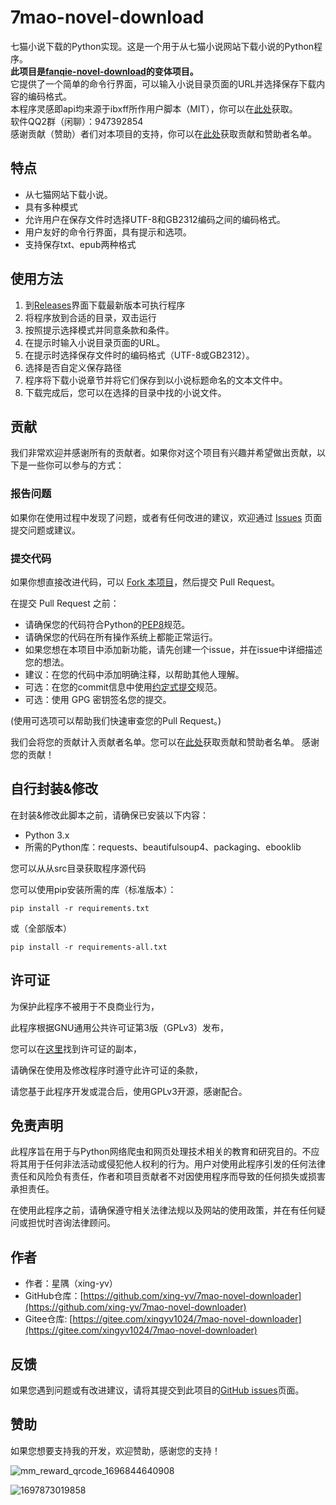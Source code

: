 # 7mao-novel-download
七猫小说下载的Python实现。这是一个用于从七猫小说网站下载小说的Python程序。  
**此项目是[fanqie-novel-download](https://github.com/xing-yv/fanqie-novel-download)的变体项目。**  
它提供了一个简单的命令行界面，可以输入小说目录页面的URL并选择保存下载内容的编码格式。  
本程序灵感即api均来源于ibxff所作用户脚本（MIT），你可以在[此处](https://greasyfork.org/zh-CN/scripts/479460)获取。  
软件QQ2群（闲聊）：947392854  
感谢贡献（赞助）者们对本项目的支持，你可以在[此处](https://github.com/xing-yv/7mao-novel-downloader/blob/main/CONTRIBUTORS.md)获取贡献和赞助者名单。

## 特点

- 从七猫网站下载小说。
- 具有多种模式
- 允许用户在保存文件时选择UTF-8和GB2312编码之间的编码格式。
- 用户友好的命令行界面，具有提示和选项。
- 支持保存txt、epub两种格式

## 使用方法

1. 到[Releases](https://github.com/xing-yv/7mao-novel-downloader/releases)界面下载最新版本可执行程序
2. 将程序放到合适的目录，双击运行
3. 按照提示选择模式并同意条款和条件。
4. 在提示时输入小说目录页面的URL。
5. 在提示时选择保存文件时的编码格式（UTF-8或GB2312）。
6. 选择是否自定义保存路径
7. 程序将下载小说章节并将它们保存到以小说标题命名的文本文件中。
8. 下载完成后，您可以在选择的目录中找的小说文件。

## 贡献

我们非常欢迎并感谢所有的贡献者。如果你对这个项目有兴趣并希望做出贡献，以下是一些你可以参与的方式：

### 报告问题

如果你在使用过程中发现了问题，或者有任何改进的建议，欢迎通过 [Issues](https://github.com/xing-yv/7mao-novel-downloader/issues) 页面提交问题或建议。

### 提交代码

如果你想直接改进代码，可以 [Fork 本项目](https://github.com/xing-yv/7mao-novel-downloader/fork)，然后提交 Pull Request。

在提交 Pull Request 之前：

- 请确保您的代码符合Python的[PEP8](https://www.python.org/dev/peps/pep-0008/)规范。
- 请确保您的代码在所有操作系统上都能正常运行。
- 如果您想在本项目中添加新功能，请先创建一个issue，并在issue中详细描述您的想法。
- 建议：在您的代码中添加明确注释，以帮助其他人理解。
- 可选：在您的commit信息中使用[约定式提交](https://www.conventionalcommits.org/zh-hans/v1.0.0/)规范。
- 可选：使用 GPG 密钥签名您的提交。  

(使用可选项可以帮助我们快速审查您的Pull Request。)

我们会将您的贡献计入贡献者名单。您可以在[此处](https://github.com/xing-yv/7mao-novel-downloader/blob/main/CONTRIBUTORS.md)获取贡献和赞助者名单。
感谢您的贡献！




## 自行封装&修改

在封装&修改此脚本之前，请确保已安装以下内容：

- Python 3.x
- 所需的Python库：requests、beautifulsoup4、packaging、ebooklib

您可以从从src目录获取程序源代码

您可以使用pip安装所需的库（标准版本）：

```shell
pip install -r requirements.txt
```

或（全部版本）

```shell
pip install -r requirements-all.txt
```

## 许可证

为保护此程序不被用于不良商业行为，

此程序根据GNU通用公共许可证第3版（GPLv3）发布，

您可以在[这里](https://www.gnu.org/licenses/gpl-3.0.html)找到许可证的副本，

请确保在使用及修改程序时遵守此许可证的条款，

请您基于此程序开发或混合后，使用GPLv3开源，感谢配合。

## 免责声明

此程序旨在用于与Python网络爬虫和网页处理技术相关的教育和研究目的。不应将其用于任何非法活动或侵犯他人权利的行为。用户对使用此程序引发的任何法律责任和风险负有责任，作者和项目贡献者不对因使用程序而导致的任何损失或损害承担责任。

在使用此程序之前，请确保遵守相关法律法规以及网站的使用政策，并在有任何疑问或担忧时咨询法律顾问。

## 作者

- 作者：星隅（xing-yv）
- GitHub仓库：[https://github.com/xing-yv/7mao-novel-downloader](https://github.com/xing-yv/7mao-novel-downloader)
- Gitee仓库:  [https://gitee.com/xingyv1024/7mao-novel-downloader](https://gitee.com/xingyv1024/7mao-novel-downloader)

## 反馈

如果您遇到问题或有改进建议，请将其提交到此项目的[GitHub issues](https://github.com/xing-yv/7mao-novel-downloader/issues)页面。

## 赞助

如果您想要支持我的开发，欢迎赞助，感谢您的支持！

![mm_reward_qrcode_1696844640908](https://xyy-1314663891.cos.ap-nanjing.myqcloud.com/202310091746639.png)

![1697873019858](https://xyy-1314663891.cos.ap-nanjing.myqcloud.com/202310211527121.jpg)
